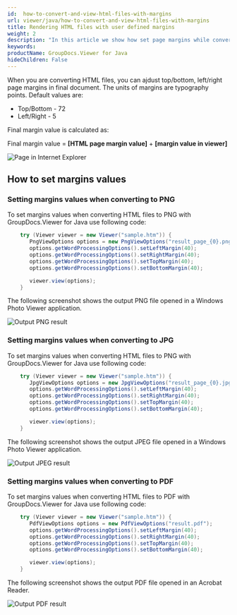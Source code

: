 ```yaml
---
id:  how-to-convert-and-view-html-files-with-margins
url: viewer/java/how-to-convert-and-view-html-files-with-margins
title: Rendering HTML files with user defined margins
weight: 2
description: "In this article we show how set page margins while converting and viewing HTML files with GroupDocs.Viewer within your Java applications."
keywords: 
productName: GroupDocs.Viewer for Java
hideChildren: False
---
```

When you are converting HTML files, you can ajdust top/bottom, left/right page margins in final document.
The units of margins are typography points.
Default values are:
* Top/Bottom - 72
* Left/Right - 5

Final margin value is calculated as:

Final margin value = **[HTML page margin value]** + **[margin value in viewer]**

![Page in Internet Explorer](/viewer/java/images/how-to-convert-and-view-html-files-with-margins/page-in-explorer.jpg)

## How to set margins values

### Setting margins values when converting to PNG

To set margins values when converting HTML files to PNG with GroupDocs.Viewer for Java use following code:

```java
    try (Viewer viewer = new Viewer("sample.htm")) {
       PngViewOptions options = new PngViewOptions("result_page_{0}.png");
       options.getWordProcessingOptions().setLeftMargin(40);
       options.getWordProcessingOptions().setRightMargin(40);
       options.getWordProcessingOptions().setTopMargin(40);
       options.getWordProcessingOptions().setBottomMargin(40);

       viewer.view(options);
    }
```

The following screenshot shows the output PNG file opened in a Windows Photo Viewer application.

![Output PNG result](/viewer/java/images/how-to-convert-and-view-html-files-with-margins/png-result.jpg)

### Setting margins values when converting to JPG

To set margins values when converting HTML files to PNG with GroupDocs.Viewer for Java use following code:

```java
    try (Viewer viewer = new Viewer("sample.htm")) {
       JpgViewOptions options = new JpgViewOptions("result_page_{0}.jpg");
       options.getWordProcessingOptions().setLeftMargin(40);
       options.getWordProcessingOptions().setRightMargin(40);
       options.getWordProcessingOptions().setTopMargin(40);
       options.getWordProcessingOptions().setBottomMargin(40);

       viewer.view(options);
    }
```

The following screenshot shows the output JPEG file opened in a Windows Photo Viewer application.

![Output JPEG result](/viewer/java/images/how-to-convert-and-view-html-files-with-margins/jpg-result.jpg)

### Setting margins values when converting to PDF

To set margins values when converting HTML files to PDF with GroupDocs.Viewer for Java use following code:

```java
    try (Viewer viewer = new Viewer("sample.htm")) {
       PdfViewOptions options = new PdfViewOptions("result.pdf");
       options.getWordProcessingOptions().setLeftMargin(40);
       options.getWordProcessingOptions().setRightMargin(40);
       options.getWordProcessingOptions().setTopMargin(40);
       options.getWordProcessingOptions().setBottomMargin(40);

       viewer.view(options);
    }
```

The following screenshot shows the output PDF file opened in an Acrobat Reader.

![Output PDF result](/viewer/java/images/how-to-convert-and-view-html-files-with-margins/pdf-result.jpg)
